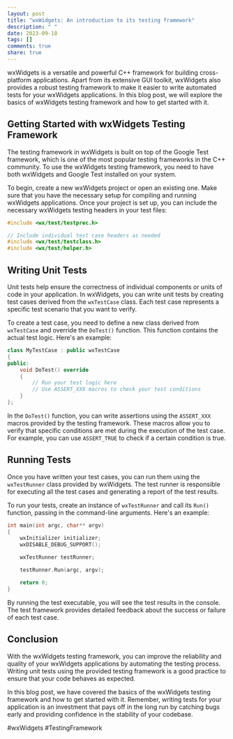 ```yaml
---
layout: post
title: "wxWidgets: An introduction to its testing framework"
description: " "
date: 2023-09-18
tags: []
comments: true
share: true
---
```


wxWidgets is a versatile and powerful C++ framework for building cross-platform applications. Apart from its extensive GUI toolkit, wxWidgets also provides a robust testing framework to make it easier to write automated tests for your wxWidgets applications. In this blog post, we will explore the basics of wxWidgets testing framework and how to get started with it.

## Getting Started with wxWidgets Testing Framework

The testing framework in wxWidgets is built on top of the Google Test framework, which is one of the most popular testing frameworks in the C++ community. To use the wxWidgets testing framework, you need to have both wxWidgets and Google Test installed on your system.

To begin, create a new wxWidgets project or open an existing one. Make sure that you have the necessary setup for compiling and running wxWidgets applications. Once your project is set up, you can include the necessary wxWidgets testing headers in your test files:

```cpp
#include <wx/test/testprec.h>

// Include individual test case headers as needed
#include <wx/test/testclass.h>
#include <wx/test/helper.h>
```

## Writing Unit Tests

Unit tests help ensure the correctness of individual components or units of code in your application. In wxWidgets, you can write unit tests by creating test cases derived from the `wxTestCase` class. Each test case represents a specific test scenario that you want to verify.

To create a test case, you need to define a new class derived from `wxTestCase` and override the `DoTest()` function. This function contains the actual test logic. Here's an example:

```cpp
class MyTestCase : public wxTestCase
{
public:
    void DoTest() override
    {
        // Run your test logic here
        // Use ASSERT_XXX macros to check your test conditions
    }
};
```

In the `DoTest()` function, you can write assertions using the `ASSERT_XXX` macros provided by the testing framework. These macros allow you to verify that specific conditions are met during the execution of the test case. For example, you can use `ASSERT_TRUE` to check if a certain condition is true.

## Running Tests

Once you have written your test cases, you can run them using the `wxTestRunner` class provided by wxWidgets. The test runner is responsible for executing all the test cases and generating a report of the test results.

To run your tests, create an instance of `wxTestRunner` and call its `Run()` function, passing in the command-line arguments. Here's an example:

```cpp
int main(int argc, char** argv)
{
    wxInitializer initializer;
    wxDISABLE_DEBUG_SUPPORT();

    wxTestRunner testRunner;

    testRunner.Run(argc, argv);

    return 0;
}
```

By running the test executable, you will see the test results in the console. The test framework provides detailed feedback about the success or failure of each test case.

## Conclusion

With the wxWidgets testing framework, you can improve the reliability and quality of your wxWidgets applications by automating the testing process. Writing unit tests using the provided testing framework is a good practice to ensure that your code behaves as expected.

In this blog post, we have covered the basics of the wxWidgets testing framework and how to get started with it. Remember, writing tests for your application is an investment that pays off in the long run by catching bugs early and providing confidence in the stability of your codebase.

#wxWidgets #TestingFramework